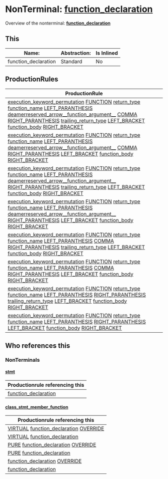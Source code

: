 # NonTerminal: **[function_declaration](./function_declaration.md)**

Overview of the nonterminal: **[function_declaration](./function_declaration.md)**



## This

| Name:                | Abstraction:    | Is Inlined |
| -------------------- | --------------- | ---------- |
| function_declaration | Standard | No |



## ProductionRules

| ProductionRule |
| ---- |
| [execution_keyword_permutation](./execution_keyword_permutation.md) [FUNCTION](./../Lexicon/FUNCTION.md) [return_type](./return_type.md) [function_name](./function_name.md) [LEFT_PARANTHESIS](./../Lexicon/LEFT_PARANTHESIS.md) [deamerreserved_arrow__function_argument__](./deamerreserved_arrow__function_argument__.md) [COMMA](./../Lexicon/COMMA.md) [RIGHT_PARANTHESIS](./../Lexicon/RIGHT_PARANTHESIS.md) [trailing_return_type](./trailing_return_type.md) [LEFT_BRACKET](./../Lexicon/LEFT_BRACKET.md) [function_body](./function_body.md) [RIGHT_BRACKET](./../Lexicon/RIGHT_BRACKET.md)  |
| [execution_keyword_permutation](./execution_keyword_permutation.md) [FUNCTION](./../Lexicon/FUNCTION.md) [return_type](./return_type.md) [function_name](./function_name.md) [LEFT_PARANTHESIS](./../Lexicon/LEFT_PARANTHESIS.md) [deamerreserved_arrow__function_argument__](./deamerreserved_arrow__function_argument__.md) [COMMA](./../Lexicon/COMMA.md) [RIGHT_PARANTHESIS](./../Lexicon/RIGHT_PARANTHESIS.md) [LEFT_BRACKET](./../Lexicon/LEFT_BRACKET.md) [function_body](./function_body.md) [RIGHT_BRACKET](./../Lexicon/RIGHT_BRACKET.md)  |
| [execution_keyword_permutation](./execution_keyword_permutation.md) [FUNCTION](./../Lexicon/FUNCTION.md) [return_type](./return_type.md) [function_name](./function_name.md) [LEFT_PARANTHESIS](./../Lexicon/LEFT_PARANTHESIS.md) [deamerreserved_arrow__function_argument__](./deamerreserved_arrow__function_argument__.md) [RIGHT_PARANTHESIS](./../Lexicon/RIGHT_PARANTHESIS.md) [trailing_return_type](./trailing_return_type.md) [LEFT_BRACKET](./../Lexicon/LEFT_BRACKET.md) [function_body](./function_body.md) [RIGHT_BRACKET](./../Lexicon/RIGHT_BRACKET.md)  |
| [execution_keyword_permutation](./execution_keyword_permutation.md) [FUNCTION](./../Lexicon/FUNCTION.md) [return_type](./return_type.md) [function_name](./function_name.md) [LEFT_PARANTHESIS](./../Lexicon/LEFT_PARANTHESIS.md) [deamerreserved_arrow__function_argument__](./deamerreserved_arrow__function_argument__.md) [RIGHT_PARANTHESIS](./../Lexicon/RIGHT_PARANTHESIS.md) [LEFT_BRACKET](./../Lexicon/LEFT_BRACKET.md) [function_body](./function_body.md) [RIGHT_BRACKET](./../Lexicon/RIGHT_BRACKET.md)  |
| [execution_keyword_permutation](./execution_keyword_permutation.md) [FUNCTION](./../Lexicon/FUNCTION.md) [return_type](./return_type.md) [function_name](./function_name.md) [LEFT_PARANTHESIS](./../Lexicon/LEFT_PARANTHESIS.md) [COMMA](./../Lexicon/COMMA.md) [RIGHT_PARANTHESIS](./../Lexicon/RIGHT_PARANTHESIS.md) [trailing_return_type](./trailing_return_type.md) [LEFT_BRACKET](./../Lexicon/LEFT_BRACKET.md) [function_body](./function_body.md) [RIGHT_BRACKET](./../Lexicon/RIGHT_BRACKET.md)  |
| [execution_keyword_permutation](./execution_keyword_permutation.md) [FUNCTION](./../Lexicon/FUNCTION.md) [return_type](./return_type.md) [function_name](./function_name.md) [LEFT_PARANTHESIS](./../Lexicon/LEFT_PARANTHESIS.md) [COMMA](./../Lexicon/COMMA.md) [RIGHT_PARANTHESIS](./../Lexicon/RIGHT_PARANTHESIS.md) [LEFT_BRACKET](./../Lexicon/LEFT_BRACKET.md) [function_body](./function_body.md) [RIGHT_BRACKET](./../Lexicon/RIGHT_BRACKET.md)  |
| [execution_keyword_permutation](./execution_keyword_permutation.md) [FUNCTION](./../Lexicon/FUNCTION.md) [return_type](./return_type.md) [function_name](./function_name.md) [LEFT_PARANTHESIS](./../Lexicon/LEFT_PARANTHESIS.md) [RIGHT_PARANTHESIS](./../Lexicon/RIGHT_PARANTHESIS.md) [trailing_return_type](./trailing_return_type.md) [LEFT_BRACKET](./../Lexicon/LEFT_BRACKET.md) [function_body](./function_body.md) [RIGHT_BRACKET](./../Lexicon/RIGHT_BRACKET.md)  |
| [execution_keyword_permutation](./execution_keyword_permutation.md) [FUNCTION](./../Lexicon/FUNCTION.md) [return_type](./return_type.md) [function_name](./function_name.md) [LEFT_PARANTHESIS](./../Lexicon/LEFT_PARANTHESIS.md) [RIGHT_PARANTHESIS](./../Lexicon/RIGHT_PARANTHESIS.md) [LEFT_BRACKET](./../Lexicon/LEFT_BRACKET.md) [function_body](./function_body.md) [RIGHT_BRACKET](./../Lexicon/RIGHT_BRACKET.md)  |




## Who references this

### NonTerminals


#### [stmt](./../Grammar/stmt.md)

| Productionrule referencing this                      |
| ---------------------------------------------------- |
| [function_declaration](./function_declaration.md)  |


#### [class_stmt_member_function](./../Grammar/class_stmt_member_function.md)

| Productionrule referencing this                      |
| ---------------------------------------------------- |
| [VIRTUAL](./../Lexicon/VIRTUAL.md) [function_declaration](./function_declaration.md) [OVERRIDE](./../Lexicon/OVERRIDE.md)  |
| [VIRTUAL](./../Lexicon/VIRTUAL.md) [function_declaration](./function_declaration.md)  |
| [PURE](./../Lexicon/PURE.md) [function_declaration](./function_declaration.md) [OVERRIDE](./../Lexicon/OVERRIDE.md)  |
| [PURE](./../Lexicon/PURE.md) [function_declaration](./function_declaration.md)  |
| [function_declaration](./function_declaration.md) [OVERRIDE](./../Lexicon/OVERRIDE.md)  |
| [function_declaration](./function_declaration.md)  |



